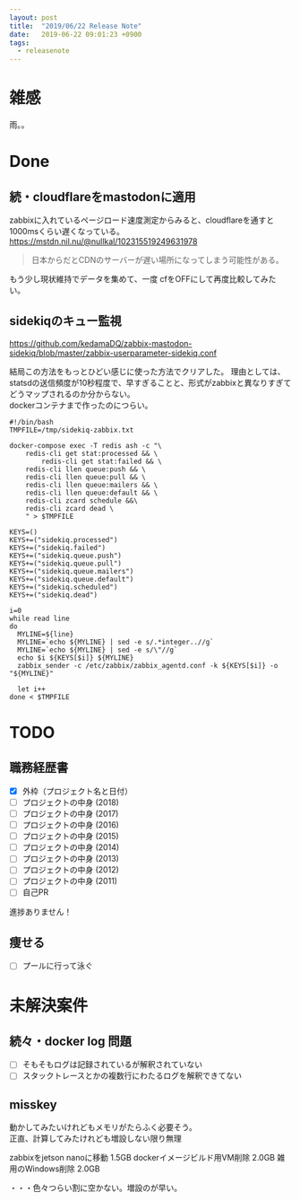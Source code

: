 ```yaml
---
layout: post
title:  "2019/06/22 Release Note"
date:   2019-06-22 09:01:23 +0900
tags:
  - releasenote
---
```

# 雑感

雨。。

# Done

## 続・cloudflareをmastodonに適用

zabbixに入れているページロード速度測定からみると、cloudflareを通すと1000msくらい遅くなっている。   
https://mstdn.nil.nu/@nullkal/102315519249631978
> 日本からだとCDNのサーバーが遅い場所になってしまう可能性がある。   

もう少し現状維持でデータを集めて、一度 cfをOFFにして再度比較してみたい。

## sidekiqのキュー監視

https://github.com/kedamaDQ/zabbix-mastodon-sidekiq/blob/master/zabbix-userparameter-sidekiq.conf

結局この方法をもっとひどい感じに使った方法でクリアした。
理由としては、statsdの送信頻度が10秒程度で、早すぎることと、形式がzabbixと異なりすぎてどうマップされるのか分からない。  
dockerコンテナまで作ったのにつらい。

```
#!/bin/bash
TMPFILE=/tmp/sidekiq-zabbix.txt

docker-compose exec -T redis ash -c "\
	redis-cli get stat:processed && \
        redis-cli get stat:failed && \
	redis-cli llen queue:push && \
	redis-cli llen queue:pull && \
	redis-cli llen queue:mailers && \
	redis-cli llen queue:default && \
	redis-cli zcard schedule &&\
	redis-cli zcard dead \
	" > $TMPFILE

KEYS=()
KEYS+=("sidekiq.processed")
KEYS+=("sidekiq.failed")
KEYS+=("sidekiq.queue.push")
KEYS+=("sidekiq.queue.pull")
KEYS+=("sidekiq.queue.mailers")
KEYS+=("sidekiq.queue.default")
KEYS+=("sidekiq.scheduled")
KEYS+=("sidekiq.dead")

i=0
while read line
do
  MYLINE=${line}
  MYLINE=`echo ${MYLINE} | sed -e s/.*integer..//g`
  MYLINE=`echo ${MYLINE} | sed -e s/\"//g`
  echo $i ${KEYS[$i]} ${MYLINE}
  zabbix_sender -c /etc/zabbix/zabbix_agentd.conf -k ${KEYS[$i]} -o "${MYLINE}"

  let i++
done < $TMPFILE
```

# TODO 

## 職務経歴書

- [x] 外枠（プロジェクト名と日付）
- [ ] プロジェクトの中身 (2018)
- [ ] プロジェクトの中身 (2017)
- [ ] プロジェクトの中身 (2016)
- [ ] プロジェクトの中身 (2015)
- [ ] プロジェクトの中身 (2014)
- [ ] プロジェクトの中身 (2013)
- [ ] プロジェクトの中身 (2012)
- [ ] プロジェクトの中身 (2011)
- [ ] 自己PR

進捗ありません！

## 痩せる

- [ ] プールに行って泳ぐ

# 未解決案件

## 続々・docker log 問題

- [ ] そもそもログは記録されているが解釈されていない
- [ ] スタックトレースとかの複数行にわたるログを解釈できてない

## misskey

動かしてみたいけれどもメモリがたらふく必要そう。  
正直、計算してみたけれども増設しない限り無理

zabbixをjetson nanoに移動    1.5GB
dockerイメージビルド用VM削除   2.0GB
雑用のWindows削除            2.0GB

・・・色々つらい割に空かない。増設のが早い。

